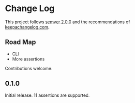 Change Log
==========

This project follows [semver 2.0.0][1] and the recommendations
of [keepachangelog.com][2].

Road Map
--------

- CLI
- More assertions

Contributions welcome.

0.1.0
-----

Initial release.  11 assertions are supported.

[1]: http://semver.org/spec/v2.0.0.html
[2]: http://keepachangelog.com/
